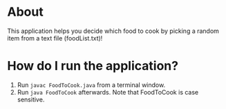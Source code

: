 # About
This application helps you decide which food to cook by picking a random item from a text file (foodList.txt)!

# How do I run the application?
1. Run `javac FoodToCook.java` from a terminal window.
2. Run `java FoodToCook` afterwards. Note that FoodToCook is case sensitive.
